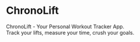 # ChronoLift

ChronoLift - Your Personal Workout Tracker App.  
Track your lifts, measure your time, crush your goals.

